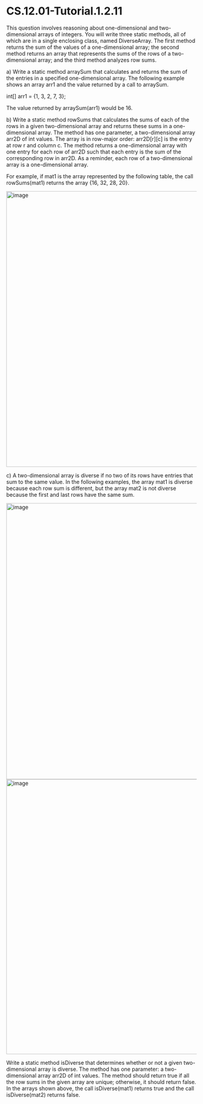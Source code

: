 # CS.12.01-Tutorial.1.2.11

This question involves reasoning about one-dimensional and two-dimensional arrays of integers. You will write three static methods, all of which are in a single enclosing class, named DiverseArray. The first method returns the sum of the values of a one-dimensional array; the second method returns an array that represents the sums of the rows of a two-dimensional array; and the third method analyzes row sums. 

a) Write a static method arraySum that calculates and returns the sum of the entries in a specified one-dimensional array. The following example shows an array arr1 and the value returned by a call to arraySum.

int[] arr1 = {1, 3, 2, 7, 3};

The value returned by arraySum(arr1) would be 16.

b) Write a static method rowSums that calculates the sums of each of the rows in a given two-dimensional array and returns these sums in a one-dimensional array. The method has one parameter, a two-dimensional array arr2D of int values. The array is in row-major order: arr2D[r][c] is the entry at row r and column c. The method returns a one-dimensional array with one entry for each row of arr2D such that each entry is the sum of the corresponding row in arr2D. As a reminder, each row of a two-dimensional array is a one-dimensional array. 

For example, if mat1 is the array represented by the following table, the call rowSums(mat1) returns the array {16, 32, 28, 20}.

<img width="730" alt="image" src="https://github.com/techarenz/CS.12.01-Tutorial.1.2.11/assets/57818506/e7841a08-72e8-4c7e-9365-7858bffde04b">

c) A two-dimensional array is diverse if no two of its rows have entries that sum to the same value. In the following examples, the array mat1 is diverse because each row sum is different, but the array mat2 is not diverse because the first and last rows have the same sum. 

<img width="731" alt="image" src="https://github.com/techarenz/CS.12.01-Tutorial.1.2.11/assets/57818506/961fe80a-8c4b-4d92-b22f-87e66f21d886">

<img width="728" alt="image" src="https://github.com/techarenz/CS.12.01-Tutorial.1.2.11/assets/57818506/5c966332-d0f3-43f4-a84a-2518935469da">

Write a static method isDiverse that determines whether or not a given two-dimensional array is diverse. The method has one parameter: a two-dimensional array arr2D of int values. The method should return true if all the row sums in the given array are unique; otherwise, it should return false. In the arrays shown above, the call isDiverse(mat1) returns true and the call isDiverse(mat2) returns false. 

